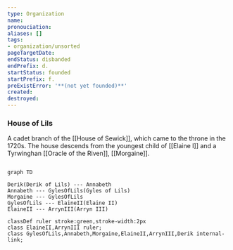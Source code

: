 ```yaml
---
type: Organization
name:
pronouciation:
aliases: []
tags:
- organization/unsorted
pageTargetDate:
endStatus: disbanded
endPrefix: d.
startStatus: founded
startPrefix: f.
preExistError: '**(not yet founded)**'
created:
destroyed:
---
```

### House of Lils

A cadet branch of the [[House of Sewick]], which came to the throne in the 1720s. The house descends from the youngest child of [[Elaine I]] and a Tyrwinghan [[Oracle of the Riven]], [[Morgaine]].

```mermaid 

graph TD

Derik(Derik of Lils) --- Annabeth
Annabeth --- GylesOfLils(Gyles of Lils)
Morgaine --- GylesOfLils
GylesOfLils --- ElaineII(Elaine II)
ElaineII --- ArrynIII(Arryn III)

classDef ruler stroke:green,stroke-width:2px
class ElaineII,ArrynIII ruler;
class GylesOfLils,Annabeth,Morgaine,ElaineII,ArrynIII,Derik internal-link;



```


